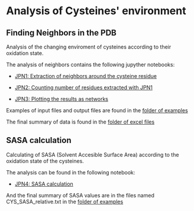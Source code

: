 # Analysis of Cysteines' environment

## Finding Neighbors in the PDB

Analysis of the changing enviroment of cysteines according to their oxidation state.

The analysis of neighbors contains the  following jupyther notebooks:

- [JPN1: Extraction of neighbors around the cysteine residue](https://github.com/AngelicaSandoval-Perez/CYS_analysis/blob/main/Jupyther_notebooks/Cysteins_enviroments_counting.ipynb)

- [JPN2: Counting number of residues extracted with JPN1](https://github.com/AngelicaSandoval-Perez/CYS_analysis/blob/main/Jupyther_notebooks/Extract_numbersFromEnviromentsOutFiles.ipynb)

- [JPN3: Plotting the results as networks](https://github.com/AngelicaSandoval-Perez/CYS_analysis/blob/main/Jupyther_notebooks/Plotting_SGneighbors_asNetworks.ipynb)

Examples of input files and output files are found in the [folder of examples](https://github.com/AngelicaSandoval-Perez/CYS_analysis/tree/main/examples_inputfiles)

The final summary of data is found in the [folder of excel files](https://github.com/AngelicaSandoval-Perez/CYS_analysis/tree/main/summaryFiles_xlsx)

## SASA calculation 

Calculating of SASA (Solvent Accesible Surface Area) according to the oxidation state of the cysteines. 

The analysis can be found in the following notebook:

- [JPN4: SASA calculation](https://github.com/AngelicaSandoval-Perez/CYS_analysis/blob/main/Jupyther_notebooks/SASA_examples.ipynb)

And the final summary of SASA values are in the files named CYS_SASA_relative.txt in the [folder of examples](https://github.com/AngelicaSandoval-Perez/CYS_analysis/tree/main/examples_inputfiles)

